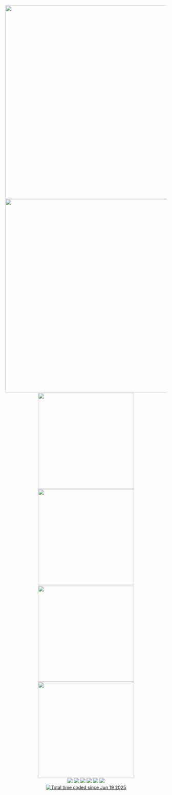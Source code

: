 <div align="center">
  <a href="https://github.com/dimkagithub">
    <img src="https://github-readme-stats-dimkagithubvercel.vercel.app/api?username=dimkagithub&show_icons=true&include_all_commits=true&count_private=true&show=reviews,discussions_started,discussions_answered,prs_merged,prs_merged_percentage&theme=solarized-dark&hide_border=true&text_color=869396&text_bold=false&ring_color=ffff00" width="605" />
  </a>
</div>
<div style="height:0px"></div>
<div align="center">
  <a href="https://github.com/dimkagithub">
    <img src="https://github-profile-summary-cards-dimkagithubvercel.vercel.app/api/cards/profile-details?username=dimkagithub&theme=solarized_dark" width="605" />
  </a>
</div>
<div style="height:0px"></div>
<div align="center">
  <a href="https://github.com/dimkagithub" style="display:inline-block;margin-right:0px;">
    <img src="https://github-profile-summary-cards-dimkagithubvercel.vercel.app/api/cards/stats?username=dimkagithub&theme=solarized_dark" width="300" />
  </a>
  <a href="https://github.com/dimkagithub" style="display:inline-block;">
    <img src="https://github-profile-summary-cards-dimkagithubvercel.vercel.app/api/cards/productive-time?username=dimkagithub&theme=solarized_dark&utcOffset=+5" width="300" />
  </a>
</div>
<div style="height:2px"></div>
<div align="center">
  <a href="https://github.com/dimkagithub" style="display:inline-block;margin-right:0px;">
    <img src="https://github-profile-summary-cards-dimkagithubvercel.vercel.app/api/cards/repos-per-language?username=dimkagithub&theme=solarized_dark" width="300" />
  </a>
  <a href="https://github.com/dimkagithub" style="display:inline-block;">
    <img src="https://github-profile-summary-cards-dimkagithubvercel.vercel.app/api/cards/most-commit-language?username=dimkagithub&theme=solarized_dark" width="300" />
  </a>
</div>
<div style="height:0px"></div>
<div align="center" style="font-size:0;">
  <a href="https://github.com/dimkagithub" style="display:inline-block;margin-right:4px;">
    <img src="https://badges.pufler.dev/visits/dimkagithub/dimkagithub?logo=GitHub" />
  </a>
  <a href="https://github.com/dimkagithub" style="display:inline-block;margin-right:4px;">
    <img src="https://badges.pufler.dev/years/dimkagithub?logo=GitHub" />
  </a>
  <a href="https://github.com/dimkagithub?tab=repositories" style="display:inline-block;margin-right:4px;">
    <img src="https://badges.pufler.dev/repos/dimkagithub?logo=GitHub" />
  </a>
  <a href="https://gist.github.com/dimkagithub" style="display:inline-block;margin-right:4px;">
    <img src="https://badges.pufler.dev/gists/dimkagithub?logo=GitHub" />
  </a>
  <a href="https://github.com/dimkagithub" style="display:inline-block;margin-right:4px;">
    <img src="https://badges.pufler.dev/commits/monthly/dimkagithub?logo=GitHub" />
  </a>
  <a href="https://github.com/dimkagithub" style="display:inline-block;">
    <img src="https://badges.pufler.dev/commits/yearly/dimkagithub?logo=GitHub" />
  </a>
</div>
<div style="height:5px"></div>
<div align="center">
  <a href="https://wakatime.com/@84c2e0c5-5028-4205-99e6-0e9700d29d15">
    <img src="https://wakatime.com/badge/user/84c2e0c5-5028-4205-99e6-0e9700d29d15.svg?style=default" alt="Total time coded since Jun 19 2025" />
  </a>
</div>
